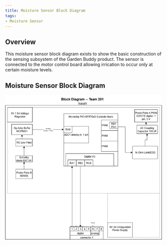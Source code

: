 ```yaml
---
title: Moisture Sensor Block Diagram
tags:
- Moisture Sensor
---
```


## Overview
This moisture sensor block diagram exists to show the basic construction of the sensing subsystem of the Garden Buddy product. The sensor is connected to the motor control board allowing irrication to occur only at certain moisture levels.


## Moisture Sensor Block Diagram 

![Moisture Sensor Block Diagram ](Individual-block-diagram-IJJ.drawio.png)
